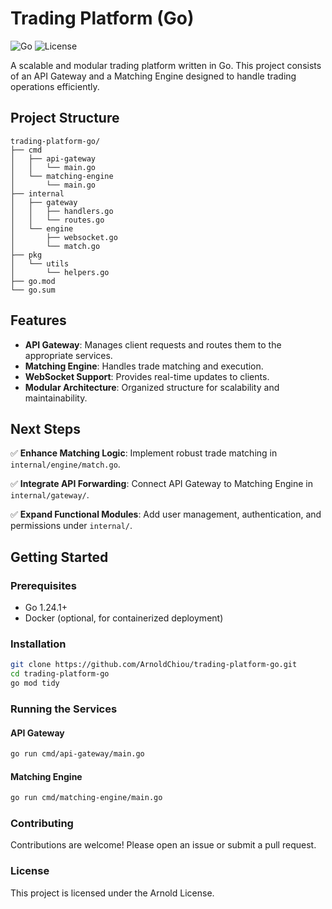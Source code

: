 # Trading Platform (Go)

![Go](https://img.shields.io/badge/Go-1.XX-blue) ![License](https://img.shields.io/badge/license-MIT-green)

A scalable and modular trading platform written in Go. This project consists of an API Gateway and a Matching Engine designed to handle trading operations efficiently.

## Project Structure

```
trading-platform-go/
├── cmd
│   ├── api-gateway
│   │   └── main.go
│   └── matching-engine
│       └── main.go
├── internal
│   ├── gateway
│   │   ├── handlers.go
│   │   └── routes.go
│   └── engine
│       ├── websocket.go
│       └── match.go
├── pkg
│   └── utils
│       └── helpers.go
├── go.mod
└── go.sum
```

## Features

- **API Gateway**: Manages client requests and routes them to the appropriate services.
- **Matching Engine**: Handles trade matching and execution.
- **WebSocket Support**: Provides real-time updates to clients.
- **Modular Architecture**: Organized structure for scalability and maintainability.

## Next Steps

✅ **Enhance Matching Logic**: Implement robust trade matching in `internal/engine/match.go`.

✅ **Integrate API Forwarding**: Connect API Gateway to Matching Engine in `internal/gateway/`.

✅ **Expand Functional Modules**: Add user management, authentication, and permissions under `internal/`.

## Getting Started

### Prerequisites
- Go 1.24.1+
- Docker (optional, for containerized deployment)

### Installation

```sh
git clone https://github.com/ArnoldChiou/trading-platform-go.git
cd trading-platform-go
go mod tidy
```

### Running the Services

#### API Gateway
```sh
go run cmd/api-gateway/main.go
```

#### Matching Engine
```sh
go run cmd/matching-engine/main.go
```

### Contributing
Contributions are welcome! Please open an issue or submit a pull request.

### License
This project is licensed under the Arnold License.

